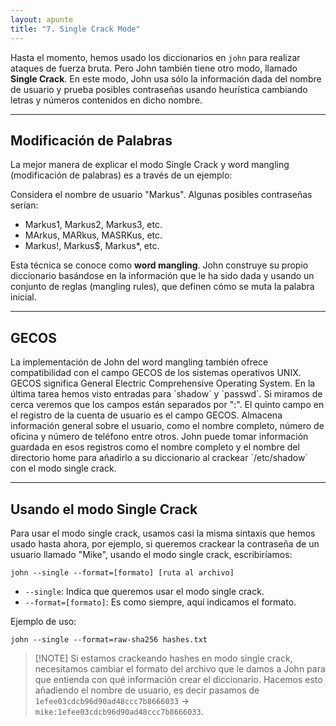 ```yaml
---
layout: apunte
title: "7. Single Crack Mode"
---
```


Hasta el momento, hemos usado los diccionarios en `john` para realizar ataques de fuerza bruta. Pero John también tiene otro modo, llamado **Single Crack**. En este modo, John usa sólo la información dada del nombre de usuario y prueba posibles contraseñas usando heurística cambiando letras y números contenidos en dicho nombre.

-------------
<h2>Modificación de Palabras</h2>
La mejor manera de explicar el modo Single Crack y word mangling (modificación de palabras) es a través de un ejemplo:

Considera el nombre de usuario "Markus". Algunas posibles contraseñas serían:

- Markus1, Markus2, Markus3, etc.
- MArkus, MARkus, MASRKus, etc.
- Markus!, Markus$, Markus*, etc.

Esta técnica se conoce como **word mangling**. John construye su propio diccionario basándose en la información que le ha sido dada y usando un conjunto de reglas (mangling rules), que definen cómo se muta la palabra inicial.

-------------
<h2>GECOS</h2>
La implementación de John del word mangling también ofrece compatibilidad con el campo GECOS de los sistemas operativos UNIX. GECOS significa General Electric Comprehensive Operating System. En la última tarea hemos visto entradas para `shadow` y `passwd`. Si miramos de cerca veremos que los campos están separados por ":". El quinto campo en el registro de la cuenta de usuario es el campo GECOS. Almacena información general sobre el usuario, como el nombre completo, número de oficina y número de teléfono entre otros. John puede tomar información guardada en esos registros como el nombre completo y el nombre del directorio home para añadirlo a su diccionario al crackear `/etc/shadow` con el modo single crack.

----------------------------
<h2>Usando el modo Single Crack</h2>
Para usar el modo single crack, usamos casi la misma sintaxis que hemos usado hasta ahora, por ejemplo, si queremos crackear la contraseña de un usuario llamado "Mike", usando el modo single crack, escribiríamos:

`john --single --format=[formato] [ruta al archivo]`

- `--single`: Indica que queremos usar el modo single crack.
- `--format=[formato]`: Es como siempre, aquí indicamos el formato.

Ejemplo de uso:

`john --single --format=raw-sha256 hashes.txt`

>[!NOTE] Si estamos crackeando hashes en modo single crack, necesitamos cambiar el formato del archivo que le damos a John para que entienda con qué información crear el diccionario. Hacemos esto añadiendo el nombre de usuario, es decir pasamos de `1efee03cdcb96d90ad48ccc7b8666033` -> `mike:1efee03cdcb96d90ad48ccc7b8666033`.

